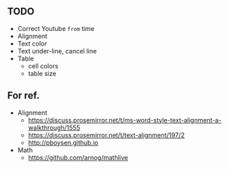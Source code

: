 ## TODO

* Correct Youtube `from` time
* Alignment
* Text color
* Text under-line, cancel line
* Table
    * cell colors
    * table size

## For ref.

* Alignment
    * https://discuss.prosemirror.net/t/ms-word-style-text-alignment-a-walkthrough/1555
    * https://discuss.prosemirror.net/t/text-alignment/197/2
    * http://pboysen.github.io
* Math
    * https://github.com/arnog/mathlive
